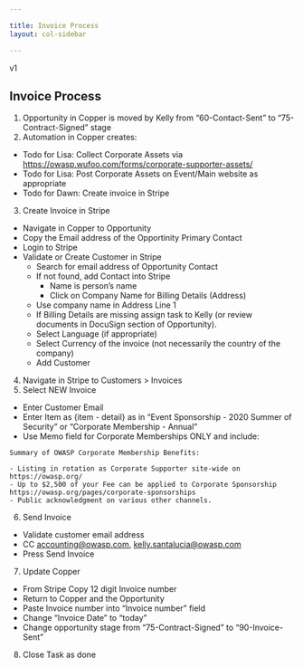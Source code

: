 ```yaml
---

title: Invoice Process
layout: col-sidebar

---
```

v1 

## Invoice Process

1. Opportunity in Copper is moved by Kelly from “60-Contact-Sent” to “75-Contract-Signed” stage
2. Automation in Copper creates:
  - Todo for Lisa: Collect Corporate Assets via https://owasp.wufoo.com/forms/corporate-supporter-assets/
  - Todo for Lisa: Post Corporate Assets on Event/Main website as appropriate
  - Todo for Dawn: Create invoice in Stripe
3. Create Invoice in Stripe
  - Navigate in Copper to Opportunity
  - Copy the Email address of the Opportinity Primary Contact
  - Login to Stripe
  - Validate or Create Customer in Stripe
    - Search for email address of Opportunity Contact
    - If not found, add Contact into Stripe
      - Name is person’s name
      - Click on Company Name for Billing Details (Address)
    - Use company name in Address Line 1
    - If Billing Details are missing assign task to Kelly (or review documents in DocuSign section of Opportunity).
    - Select Language (if appropriate)
    - Select Currency of the invoice (not necessarily the country of the company)
    - Add Customer
4. Navigate in Stripe to Customers > Invoices
5. Select NEW Invoice
  - Enter Customer Email
  - Enter Item as {item - detail} as in “Event Sponsorship - 2020 Summer of Security” or “Corporate Membership - Annual”
  - Use Memo field for Corporate Memberships ONLY and include:
```
Summary of OWASP Corporate Membership Benefits:

- Listing in rotation as Corporate Supporter site-wide on https://owasp.org/
- Up to $2,500 of your Fee can be applied to Corporate Sponsorship https://owasp.org/pages/corporate-sponsorships
- Public acknowledgment on various other channels.
```
6. Send Invoice
  - Validate customer email address
  - CC accounting@owasp.com, kelly.santalucia@owasp.com
  - Press Send Invoice
7. Update Copper
  - From Stripe Copy 12 digit Invoice number
  - Return to Copper and the Opportunity
  - Paste Invoice number into “Invoice number” field
  - Change “Invoice Date” to “today”
  - Change opportunity stage from “75-Contract-Signed” to “90-Invoice-Sent”
8. Close Task as done
